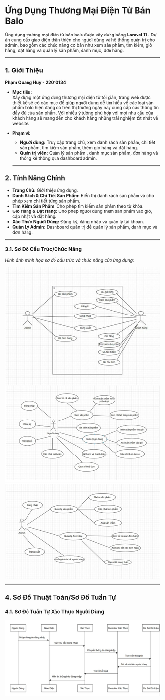 # Ứng Dụng Thương Mại Điện Tử Bán Balo

Ứng dụng thương mại điện tử bán balo được xây dựng bằng **Laravel 11** . Dự án cung cấp giao diện thân thiện cho người dùng và hệ thống quản trị cho admin, bao gồm các chức năng cơ bản như xem sản phẩm, tìm kiếm, giỏ hàng, đặt hàng và quản lý sản phẩm, danh mục, đơn hàng.

---

## 1. Giới Thiệu

**Phạm Quang Huy - 22010134**

- **Mục tiêu:**  
  Xây dựng một ứng dụng thương mại điện tử tối giản, trang web được thiết kế sẽ có các mục để giúp người dùng dễ tìm hiểu về các loại sản phẩm balo hiện đang có trên thị trường ngày nay cung cấp các thông tin đầy đủ của sản phẩm. Với nhiều ý tưởng phù hợp với mọi nhu cầu của khách hàng sẽ mang đến cho khách hàng những trải nghiệm tốt nhất về website.
  
- **Phạm vi:**  
  - **Người dùng:** Truy cập trang chủ, xem danh sách sản phẩm, chi tiết sản phẩm, tìm kiếm sản phẩm, thêm giỏ hàng và đặt hàng.
  - **Quản trị viên:** Quản lý sản phẩm , danh mục sản phẩm, đơn hàng và thống kê thông qua dashboard admin.

   ---

## 2. Tính Năng Chính

- **Trang Chủ:** Giới thiệu ứng dụng.
- **Danh Sách & Chi Tiết Sản Phẩm:** Hiển thị danh sách sản phẩm và cho phép xem chi tiết từng sản phẩm.
- **Tìm Kiếm Sản Phẩm:** Cho phép tìm kiếm sản phẩm theo từ khóa.
- **Giỏ Hàng & Đặt Hàng:** Cho phép người dùng thêm sản phẩm vào giỏ, cập nhật và đặt hàng.
- **Xác Thực Người Dùng:** Đăng ký, đăng nhập và quản lý tài khoản.
- **Quản Lý Admin:** Dashboard quản trị để quản lý sản phẩm, danh mục và đơn hàng.

---

### 3.1. Sơ Đồ Cấu Trúc/Chức Năng

*Hình ảnh minh họa sơ đồ cấu trúc và chức năng của ứng dụng:*

![Cấu trúc chức năng](https://raw.githubusercontent.com/PQH2004/BaloShop22/main/218ccdda-77c4-4c2b-8079-2a358ea477db.jpg)
![Cấu trúc chức năng](https://raw.githubusercontent.com/PQH2004/BaloShop22/main/4eb8dcb0-cf94-4b72-936b-b1e2cd00ebd5.jpg)
![Cấu trúc chức năng](https://raw.githubusercontent.com/PQH2004/BaloShop22/main/6dfd8c57-4077-4f83-bf85-6eb5408caf05.jpg)

---

## 4. Sơ Đồ Thuật Toán/Sơ Đồ Tuần Tự
### 4.1. Sơ Đồ Tuần Tự Xác Thực Người Dùng
![Cấu trúc chức năng](https://raw.githubusercontent.com/PQH2004/BaloShop22/main/18cb309a-be6a-4198-bf5b-8e37b0620ac9.jpg)

